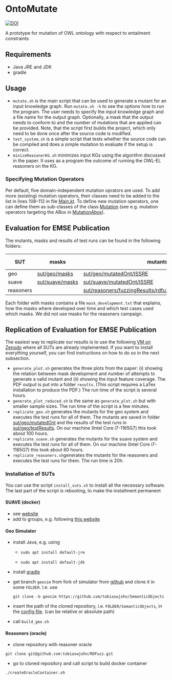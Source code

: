 # OntoMutate

[![DOI](https://zenodo.org/badge/DOI/10.5281/zenodo.14939790.svg)](https://doi.org/10.5281/zenodo.14939790)

A prototype for mutation of OWL ontology with respect to entailment constraints

## Requirements
- Java JRE and JDK
- gradle

## Usage
- `mutate.sh` is the main script that can be used to generate a mutant for an input knowledge graph. Run `mutate.sh -h` to see the options how to run the program. The user needs to specify the input knowledge graph and a file name for the output graph. Optionally, a mask that the output needs to conform to and the number of mutations that are applied can be provided. Note, that the script first builds the project, which only need to be done once after the source code is modified.
- `test_system.sh` is a simple script that tests whether the source code can be compiled and does a simple mutation to evaluate if the setup is correct.
- `minizeReasonerKG.sh` minimizes input KGs using the algorithm discussed in the paper. It uses as a program the outcome of running the  OWL-EL reasoners on the KG.

### Specifying Mutation Operators
Per default, five domain-independent mutation oprators are used. To add more (existing) mutation operators, their classes need to be added to the list in lines 108–112 in file [Main.kt](src/main/kotlin/org/smolang/robust/Main.kt). To define new mutation operators, one can define them as sub-classes of the class [Mutation](src/main/kotlin/org/smolang/robust/mutant/Mutation.kt) (see e.g. mutation operators targeting the ABox in [MutationAbox](src/main/kotlin/org/smolang/robust/mutant/MutationABox.kt)).

## Evaluation for EMSE Publication
The mutants, masks and results of test runs can be found in the following folders:

| SUT | masks | mutants (or anomalies) | test results (or bug reports) |
| ----|-------|---------|----------------|
| geo | [sut/geo/masks](sut/geo/masks) | [sut/geo/mutatedOnt/ISSRE](sut/geo/mutatedOnt/ISSRE) | [sut/geo/testResults/ISSRE](sut/geo/testResults/ISSRE) |
| suave | [sut/suave/masks](sut/suave/masks) | [sut/suave/mutatedOnt/ISSRE](sut/suave/mutatedOnt/ISSRE) | [sut/suave/testResults/ISSRE](sut/suave/testResults/ISSRE) |
| reasoners |  | [sut/reasoners/fuzzingResults/rdfuzz/fuzzing_2025_02_10_16_55/anomalies](sut/reasoners/fuzzingResults/rdfuzz/fuzzing_2025_02_10_16_55/anomalies) | [sut/reasoners/foundBugs](sut/reasoners/foundBugs) |


Each folder with masks contains a file `mask_development.txt` that explains, how the masks where developed over time and which test cases used which masks. We did not use masks for the reasoners campaign.

## Replication of Evaluation for EMSE Publication

The easiest way to replicate our results is to use the following [VM on Zenodo](https://doi.org/10.5281/zenodo.14899988) where all SUTs are already implemented. If you want to install everything yourself, you can find instructions on how to do so in the next subsection.

- `generate_plot.sh` generates the three plots from the paper: (i) showing the relation between mask development and number of attempts to generate a valid mutant and (ii)  showing the input feature coverage. The PDF output is put into a folder `results`. (This script requires a LaTex installation to produce the PDF.) The run time of the script is several hours.
- `generate_plot_reduced.sh` is the same as `generate_plot.sh` but with smaller sample sizes. The run time of the script is a few minutes.
- `replicate_geo.sh` generates the mutants for the geo system and executes the test runs for all of them. The mutants are saved in folder [sut/geo/mutatedOnt](sut/geo/mutatedOnt) and the results of the test runs in [sut/geo/testResults](sut/geo/testResults). On our machine (Intel Core i7-1165G7) this took about 100 hours.
- `replicate_suave.sh` generates the mutants for the suave system and executes the test runs for all of them. On our machine (Intel Core i7-1165G7) this took about 60 hours.
- `replicate_reasoners.sh`generates the mutants for the reasoners and executes the test runs for them. The run time is 20h.

### Installation of SUTs
You can use the script `install_suts.sh` to install all the necessary software. The last part of the script is rebooting, to make the installment permanent

#### SUAVE (docker)
- see [website](https://docs.docker.com/engine/install/ubuntu/)
- add to groups, e.g. following [this website](https://docs.docker.com/engine/install/linux-postinstall/)

#### Geo Simulator
- install Java, e.g. using

  - `sudo apt install default-jre`

  - `sudo apt install default-jdk`
- install [gradle](https://gradle.org/install/)
- get branch `geosim` from fork of simulator from [github](https://github.com/tobiaswjohn/SemanticObjects) and clone it in some `FOLDER`. I.e. use
  
  `git clone -b geosim https://github.com/tobiaswjohn/SemanticObjects`
- insert the path of the cloned repository, i.e. `FOLDER/SemanticObjects`,  in the [config file](sut/geo/config.txt). (can be relative or absolute path)
- call `build_geo.sh`

#### Reasoners (oracle)
- clone repository with reasoner oracle

`git clone git@github.com:tobiaswjohn/RDFuzz.git`

- go to cloned repository and call script to build docker container

`./createOracleContainer.sh`
